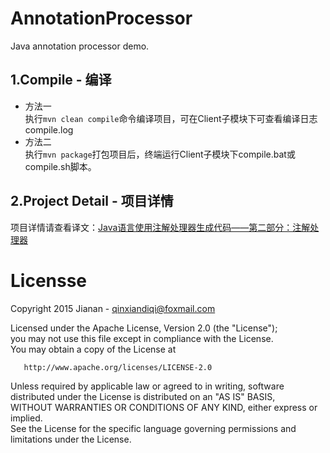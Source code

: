 # AnnotationProcessor
Java annotation processor demo. 

## 1.Compile - 编译

* 方法一  
执行`mvn clean compile`命令编译项目，可在Client子模块下可查看编译日志compile.log  
* 方法二  
执行`mvn package`打包项目后，终端运行Client子模块下compile.bat或compile.sh脚本。

## 2.Project Detail - 项目详情

项目详情请查看译文：[Java语言使用注解处理器生成代码——第二部分：注解处理器](http://blog.csdn.net/qinxiandiqi/article/details/49182735)

# Licensse

   Copyright 2015 Jianan - qinxiandiqi@foxmail.com

   Licensed under the Apache License, Version 2.0 (the "License");  
   you may not use this file except in compliance with the License.  
   You may obtain a copy of the License at  

       http://www.apache.org/licenses/LICENSE-2.0

   Unless required by applicable law or agreed to in writing, software  
   distributed under the License is distributed on an "AS IS" BASIS,  
   WITHOUT WARRANTIES OR CONDITIONS OF ANY KIND, either express or implied.  
   See the License for the specific language governing permissions and  
   limitations under the License.
